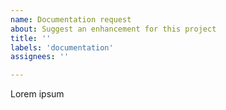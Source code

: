 ```yaml
---
name: Documentation request
about: Suggest an enhancement for this project
title: ''
labels: 'documentation'
assignees: ''

---
```


Lorem ipsum
